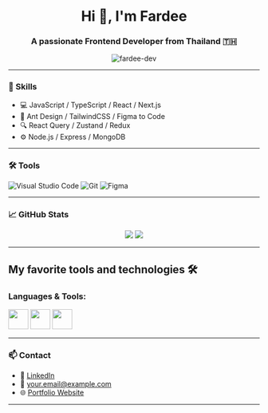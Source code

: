 <h1 align="center">Hi 👋, I'm Fardee</h1>
<h3 align="center">A passionate Frontend Developer from Thailand 🇹🇭</h3>

<p align="center">
  <img src="https://komarev.com/ghpvc/?username=fardee-dev&label=Profile%20views&color=0e75b6&style=flat" alt="fardee-dev" />
</p>

---

### 🧠 Skills

- 💻 JavaScript / TypeScript / React / Next.js
- 🎨 Ant Design / TailwindCSS / Figma to Code
- 🔍 React Query / Zustand / Redux
- ⚙️ Node.js / Express / MongoDB

---

### 🛠️ Tools

![Visual Studio Code](https://img.shields.io/badge/-VSCode-007ACC?logo=visual-studio-code&logoColor=white&style=flat)
![Git](https://img.shields.io/badge/-Git-F05032?logo=git&logoColor=white&style=flat)
![Figma](https://img.shields.io/badge/-Figma-F24E1E?logo=figma&logoColor=white&style=flat)

---

### 📈 GitHub Stats

<p align="center">
  <img src="https://github-readme-stats.vercel.app/api?username=fardee-dev&show_icons=true&theme=radical" />
  <img src="https://github-readme-stats.vercel.app/api/top-langs/?username=fardee-dev&layout=compact&theme=radical" />
</p>

---

## My favorite tools and technologies 🛠️

### Languages & Tools:
<p align="left">
  <img src="https://cdn.jsdelivr.net/gh/devicons/devicon/icons/javascript/javascript-original.svg" width="40"/>
  <img src="https://cdn.jsdelivr.net/gh/devicons/devicon/icons/python/python-original.svg" width="40"/>
  <img src="https://cdn.jsdelivr.net/gh/devicons/devicon/icons/docker/docker-original.svg" width="40"/>
  <!-- เพิ่มตามที่ต้องการ -->
</p>

---

### 📫 Contact

- 💼 [LinkedIn](https://linkedin.com/in/yourname)
- 📧 your.email@example.com
- 🌐 [Portfolio Website](https://yourwebsite.com)

---


<!--
**FardeeUseng/FardeeUseng** is a ✨ _special_ ✨ repository because its `README.md` (this file) appears on your GitHub profile.

Here are some ideas to get you started:

- 🔭 I’m currently working on ...
- 🌱 I’m currently learning ...
- 👯 I’m looking to collaborate on ...
- 🤔 I’m looking for help with ...
- 💬 Ask me about ...
- 📫 How to reach me: ...
- 😄 Pronouns: ...
- ⚡ Fun fact: ...
-->
